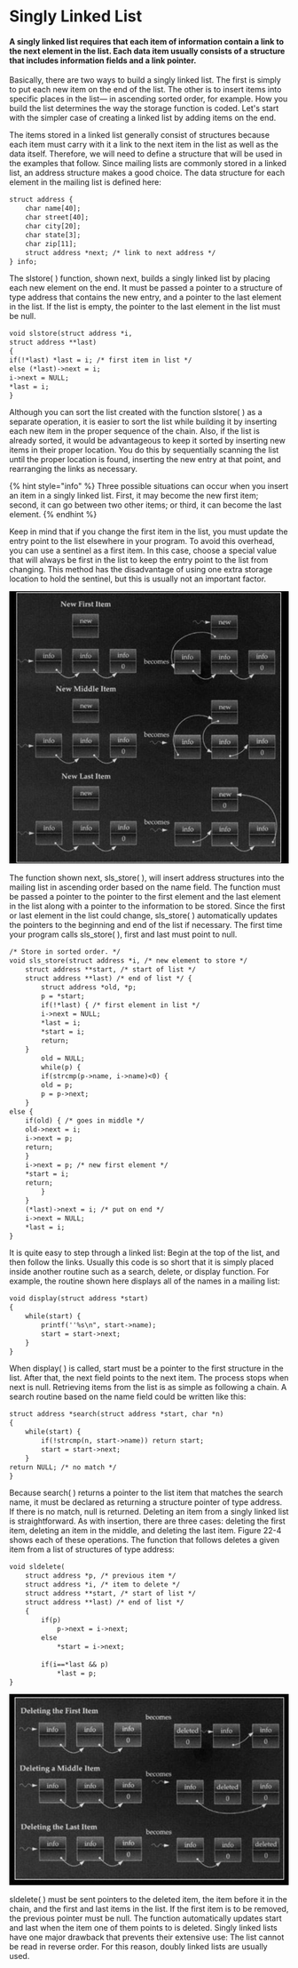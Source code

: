# Singly Linked List

#### A singly linked list requires that each item of information contain a link to the next element in the list. Each data item usually consists of a structure that includes information fields and a link pointer.

Basically, there are two ways to build a singly linked list. The first is simply to put each new item on the end of the list. The other is to insert items into specific places in the list— in ascending sorted order, for example. How you build the list determines the way the storage function is coded. Let's start with the simpler case of creating a linked list by adding items on the end.

The items stored in a linked list generally consist of structures because each item must carry with it a link to the next item in the list as well as the data itself. Therefore, we will need to define a structure that will be used in the examples that follow. Since mailing lists are commonly stored in a linked list, an address structure makes a good choice. The data structure for each element in the mailing list is defined here:

```
struct address {
    char name[40];
    char street[40];
    char city[20];
    char state[3];
    char zip[11];
    struct address *next; /* link to next address */
} info;
```

The slstore( ) function, shown next, builds a singly linked list by placing each new element on the end. It must be passed a pointer to a structure of type address that contains the new entry, and a pointer to the last element in the list. If the list is empty, the pointer to the last element in the list must be null.

```
void slstore(struct address *i,
struct address **last)
{
if(!*last) *last = i; /* first item in list */
else (*last)->next = i;
i->next = NULL;
*last = i;
}
```

Although you can sort the list created with the function slstore( ) as a separate operation, it is easier to sort the list while building it by inserting each new item in the proper sequence of the chain. Also, if the list is already sorted, it would be advantageous to keep it sorted by inserting new items in their proper location. You do this by sequentially scanning the list until the proper location is found, inserting the new entry at that point, and rearranging the links as necessary.

{% hint style="info" %}
Three possible situations can occur when you insert an item in a singly linked list. First, it may become the new first item; second, it can go between two other items; or third, it can become the last element.
{% endhint %}

Keep in mind that if you change the first item in the list, you must update the entry point to the list elsewhere in your program. To avoid this overhead, you can use a sentinel as a first item. In this case, choose a special value that will always be first in the list to keep the entry point to the list from changing. This method has the disadvantage of using one extra storage location to hold the sentinel, but this is usually not an important factor.

![](<../../../../.gitbook/assets/image (29) (1) (1) (1).png>)

The function shown next, sls\_store( ), will insert address structures into the mailing list in ascending order based on the name field. The function must be passed a pointer to the pointer to the first element and the last element in the list along with a pointer to the information to be stored. Since the first or last element in the list could change, sls\_store( ) automatically updates the pointers to the beginning and end of the list if necessary. The first time your program calls sls\_store( ), first and last must point to null.

```
/* Store in sorted order. */
void sls_store(struct address *i, /* new element to store */
    struct address **start, /* start of list */
    struct address **last) /* end of list */ {
        struct address *old, *p;
        p = *start;
        if(!*last) { /* first element in list */
        i->next = NULL;
        *last = i;
        *start = i;
        return;
    }
        old = NULL;
        while(p) {
        if(strcmp(p->name, i->name)<0) {
        old = p;
        p = p->next;
    }
else {
    if(old) { /* goes in middle */
    old->next = i;
    i->next = p;
    return;
    }
    i->next = p; /* new first element */
    *start = i;
    return;
        }
    }
    (*last)->next = i; /* put on end */
    i->next = NULL;
    *last = i;
}
```

It is quite easy to step through a linked list: Begin at the top of the list, and then follow the links. Usually this code is so short that it is simply placed inside another routine such as a search, delete, or display function. For example, the routine shown here displays all of the names in a mailing list:

```
void display(struct address *start)
{
    while(start) {
        printf(''%s\n", start->name);
        start = start->next;
    }
}
```

When display( ) is called, start must be a pointer to the first structure in the list. After that, the next field points to the next item. The process stops when next is null. Retrieving items from the list is as simple as following a chain. A search routine based on the name field could be written like this:

```
struct address *search(struct address *start, char *n)
{
    while(start) {
        if(!strcmp(n, start->name)) return start;
        start = start->next;
    }
return NULL; /* no match */
}
```

Because search( ) returns a pointer to the list item that matches the search name, it must be declared as returning a structure pointer of type address. If there is no match, null is returned. Deleting an item from a singly linked list is straightforward. As with insertion, there are three cases: deleting the first item, deleting an item in the middle, and deleting the last item. Figure 22-4 shows each of these operations. The function that follows deletes a given item from a list of structures of type address:

```
void sldelete(
    struct address *p, /* previous item */
    struct address *i, /* item to delete */
    struct address **start, /* start of list */
    struct address **last) /* end of list */
    {
        if(p) 
            p->next = i->next;
        else 
            *start = i->next;
            
        if(i==*last && p)
            *last = p;
}
```

![](<../../../../.gitbook/assets/image (31) (1).png>)

sldelete( ) must be sent pointers to the deleted item, the item before it in the chain, and the first and last items in the list. If the first item is to be removed, the previous pointer must be null. The function automatically updates start and last when the item one of them points to is deleted. Singly linked lists have one major drawback that prevents their extensive use: The list cannot be read in reverse order. For this reason, doubly linked lists are usually used.
